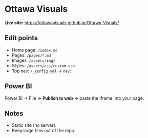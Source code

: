 # Ottawa Visuals

**Live site:** https://ottawavisuals.github.io/Ottawa-Visuals/

## Edit points
- Home page: `/index.md`
- Pages: `/pages/*.md`
- Images: `/assets/img/`
- Styles: `/assets/css/custom.css`
- Top nav: `/_config.yml` → `nav:`

## Power BI
Power BI → File → **Publish to web** → paste the iframe into your page.

## Notes
- Static site (no server).
- Keep large files out of the repo.
